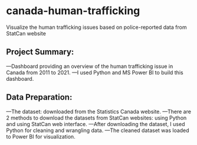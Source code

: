 # canada-human-trafficking
Visualize the human trafficking issues based on police-reported data from StatCan website

## Project Summary:
—Dashboard providing an overview of the human trafficking issue in Canada from 2011 to 2021.
—I used Python and MS Power BI to build this dashboard.

## Data Preparation:
—The dataset: downloaded from the Statistics Canada website.
—There are 2 methods to download the datasets from StatCan websites: using Python and using StatCan web interface.
—After downloading the dataset, I used Python for cleaning and wrangling data.
—The cleaned dataset was loaded to Power BI for visualization.
